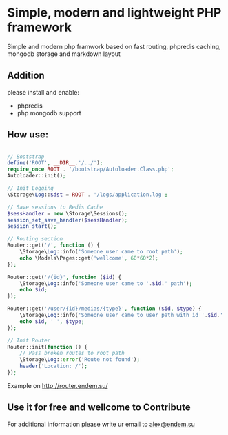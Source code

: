 # Simple, modern and lightweight PHP framework
Simple and modern php framwork based on fast routing, phpredis caching, mongodb storage and markdown layout

## Addition
please install and enable:
* phpredis
* php mongodb support

## How use:
```php

// Bootstrap
define('ROOT', __DIR__.'/../');
require_once ROOT . '/bootstrap/Autoloader.Class.php';
Autoloader::init();

// Init Logging
\Storage\Log::$dst = ROOT . '/logs/application.log';

// Save sessions to Redis Cache
$sessHandler = new \Storage\Sessions();
session_set_save_handler($sessHandler);
session_start();

// Routing section
Router::get('/', function () {
    \Storage\Log::info('Someone user came to root path');
    echo \Models\Pages::get('wellcome', 60*60*2);
});

Router::get('/{id}', function ($id) {
    \Storage\Log::info('Someone user came to '.$id.' path');
    echo $id;
});

Router::get('/user/{id}/medias/{type}', function ($id, $type) {
    \Storage\Log::info('Someone user came to user path with id '.$id.' and type '.$type);
    echo $id, ' ', $type;
});

// Init Router
Router::init(function () {
    // Pass broken routes to root path 
    \Storage\Log::error('Route not found');
    header('Location: /');
});

```
Example on http://router.endem.su/

## Use it for free and wellcome to Contribute
For additional information please write ur email to alex@endem.su
